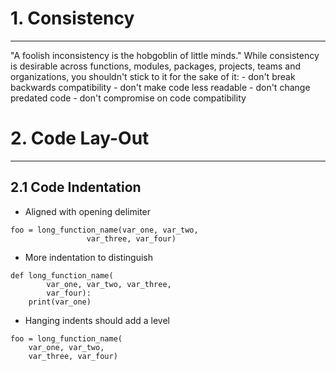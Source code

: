 # 1. Consistency
***
"A foolish inconsistency is the hobgoblin of little minds."
While consistency is desirable across functions, modules, packages, projects,
teams and organizations, you shouldn't stick to it for the sake of it:
	- don't break backwards compatibility 
	- don't make code less readable
	- don't change predated code
	- don't compromise on code compatibility

# 2. Code Lay-Out
***
## 2.1 Code Indentation
- Aligned with opening delimiter
```
foo = long_function_name(var_one, var_two,
				 var_three, var_four)
```
- More indentation to distinguish
```
def long_function_name(
		var_one, var_two, var_three,
		var_four):
	print(var_one)
```
- Hanging indents should add a level
```
foo = long_function_name(
	var_one, var_two,
	var_three, var_four)
```
